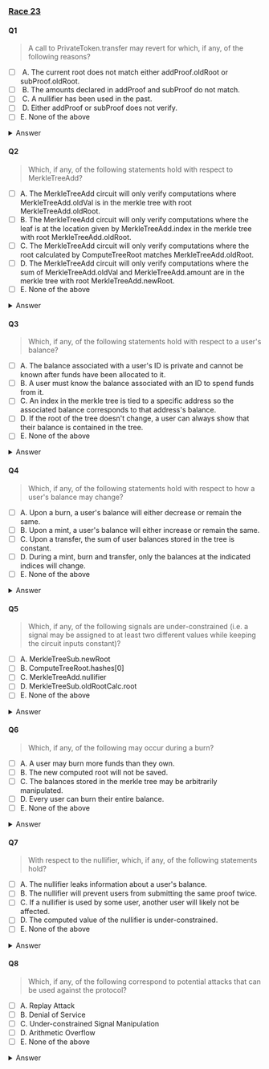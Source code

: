 ### [Race 23](https://veridise.notion.site/veridise/RACE-23-Answers-d63cb0b5373f43f0ba43612e89596547)

#### Q1
> A call to PrivateToken.transfer may revert for which, if any, of the following reasons?
- [ ]  A. The current root does not match either addProof.oldRoot or subProof.oldRoot.
- [ ]  B. The amounts declared in addProof and subProof do not match.
- [ ]  C. A nullifier has been used in the past.
- [ ]  D. Either addProof or subProof does not verify.
- [ ]  E. None of the above
<details>
<summary>Answer</summary>
B,C,D
<p>
B, C and D all correspond to requires in burn, but there is no root check so A must be false
</p>
</details> 

#### Q2
> Which, if any, of the following statements hold with respect to MerkleTreeAdd?
- [ ]  A. The MerkleTreeAdd circuit will only verify computations where MerkleTreeAdd.oldVal is in the merkle tree with root MerkleTreeAdd.oldRoot.
- [ ]  B. The MerkleTreeAdd circuit will only verify computations where the leaf is at the location given by MerkleTreeAdd.index in the merkle tree with root MerkleTreeAdd.oldRoot.
- [ ]  C. The MerkleTreeAdd circuit will only verify computations where the root calculated by ComputeTreeRoot matches MerkleTreeAdd.oldRoot.
- [ ]  D. The MerkleTreeAdd circuit will only verify computations where the sum of MerkleTreeAdd.oldVal and MerkleTreeAdd.amount are in the merkle tree with root MerkleTreeAdd.newRoot.
- [ ]  E. None of the above

<details>
<summary>Answer</summary>
C
<p>
A is not correct because of the unconstrained mux.

B is not correct for the same reason.

C is correct because of a check in MerkleTreeAdd, which ensures the root matches.

D is not correct because of the unconstrained mux.
</p>
</details>

#### Q3
> Which, if any, of the following statements hold with respect to a user's balance?
- [ ]  A. The balance associated with a user's ID is private and cannot be known after funds have been allocated to it.
- [ ]  B. A user must know the balance associated with an ID to spend funds from it.
- [ ]  C. An index in the merkle tree is tied to a specific address so the associated balance corresponds to that address's balance.
- [ ]  D. If the root of the tree doesn't change, a user can always show that their balance is contained in the tree.
- [ ]  E. None of the above

<details>
<summary>Answer</summary>
D
<p>
There are two privacy leaks that allow someone to learn a user's balance, so A is not correct. B is not correct because of the unconstrained mux. C is not correct because there is no logic that ties an address to an index. D is correct because if the root has not changed, then someone's merkle proof must remain valid.
</p>
</details>

#### Q4
> Which, if any, of the following statements hold with respect to how a user's balance may change?
- [ ]  A. Upon a burn, a user's balance will either decrease or remain the same.
- [ ]  B. Upon a mint, a user's balance will either increase or remain the same.
- [ ]  C. Upon a transfer, the sum of user balances stored in the tree is constant.
- [ ]  D. During a mint, burn and transfer, only the balances at the indicated indices will change.
- [ ]  E. None of the above
<details>
<summary>Answer</summary>
E
<p>
None of these hold since the balance values may overflow and the unconstrained mux.
</p>
</details>

#### Q5
> Which, if any, of the following signals are under-constrained (i.e. a signal may be assigned to at least two different values while keeping the circuit inputs constant)?
- [ ]  A. MerkleTreeSub.newRoot
- [ ]  B. ComputeTreeRoot.hashes[0]
- [ ]  C. MerkleTreeAdd.nullifier
- [ ]  D. MerkleTreeSub.oldRootCalc.root
- [ ]  E. None of the above
<details>
<summary>Answer</summary>
A
<p>
A is under-constrained because of the unconstrained mux. B is not under-constrained because of the `===` constraint at the end of the circuit. C is not underconstrained due to `<==`. Finally, D is not under-constrained since it is explicitly constrained to an input in MerkleTreeSub.
</p>
</details>

#### Q6
> Which, if any, of the following may occur during a burn?
- [ ]  A. A user may burn more funds than they own.
- [ ]  B. The new computed root will not be saved.
- [ ]  C. The balances stored in the merkle tree may be arbitrarily manipulated.
- [ ]  D. Every user can burn their entire balance.
- [ ]  E. None of the above
<details>
<summary>Answer</summary>
A,C
<p>
A holds due to the overflow. 

B does not hold since burn does store the new root.

C holds due to the under-constrained mux. 

D does not hold since the nullifier is tied to user balances, so only one user may have balance 0.
</p>
</details>

#### Q7
> With respect to the nullifier, which, if any, of the following statements hold?
- [ ]  A. The nullifier leaks information about a user's balance.
- [ ]  B. The nullifier will prevent users from submitting the same proof twice.
- [ ]  C. If a nullifier is used by some user, another user will likely not be affected.
- [ ]  D. The computed value of the nullifier is under-constrained.
- [ ]  E. None of the above

<details>
<summary>Answer</summary>
A,B
<p>
A holds because it hashes the balance directly and so if two nullifiers conflict,  you have learned something about the balance of the user who used it previously.

B is correct since the same proof will result in the same balance and therefore the same nullifier. 

C is not correct due to the issue identified in A. 

D is not correct because the nullifier is explicitly constrained to be the hash of two input values.
</p>
</details>

#### Q8
> Which, if any, of the following correspond to potential attacks that can be used against the protocol?
- [ ]  A. Replay Attack
- [ ]  B. Denial of Service
- [ ]  C. Under-constrained Signal Manipulation
- [ ]  D. Arithmetic Overflow
- [ ]  E. None of the above

<details>
<summary>Answer</summary>
B,C,D
<p>
As discussed in Q7, you cannot replay proofs so A is not correct.

B is correct due to the balance issue from Q6, someone can perform a Dos.

C is correct as there are under-constrained signals that impact the output of the circuit.

D is correct since since the balance add and sub may overflow.
</p>
</details>